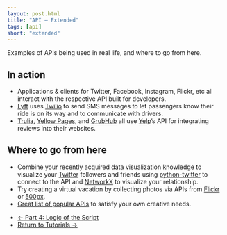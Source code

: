 ```yaml
---
layout: post.html
title: "API – Extended"
tags: [api]
short: "extended"
---
```


Examples of APIs being used in real life, and where to go from here.


## In action

* Applications & clients for Twitter, Facebook, Instagram, Flickr, etc all interact with the respective API built for developers.
* [Lyft](http://lyft.me) uses [Twilio](http://www.twilio.com/blog/2012/10/lyft-and-twilio.html) to send SMS messages to let passengers know their ride is on its way and to communicate with drivers.
* [Trulia](http://corp.truliablog.com/2008/10/10/social-media-synergy-trulia-integrates-yelp-reviews-into-google-maps/), [Yellow Pages](http://cbsyellowpages.com/), and [GrubHub](http://www.grubhub.com) all use [Yelp](http://www.yelp.com/developers/documentation/examples)’s API for integrating reviews into their websites.

## Where to go from here

* Combine your recently acquired data visualization knowledge to visualize your [Twitter](http://api.twitter.com) followers and friends using [python-twitter](https://code.google.com/p/python-twitter/) to connect to the API and [NetworkX](http://networkx.github.com) to visualize your relationship.
* Try creating a virtual vacation by collecting photos via APIs from [Flickr](http://www.flickr.com/services/api/) or [500px](http://developers.500px.com/).
* [Great list of popular APIs](http://techcrunch.com/2011/03/25/a-look-at-the-uptime-of-50-popular-apis/) to satisfy your own creative needs.

<nav>
  <ul class="pager">
    <li class="previous"><a href="{{ get_url('/api/part-4/') }}"><span aria-hidden="true">&larr;</span> Part 4: Logic of the Script</a></li>
    <li class="next"><a href="{{ get_url('/tutorials/') }}">Return to Tutorials <span aria-hidden="true">&rarr;</span></a></li>
  </ul>
</nav>
